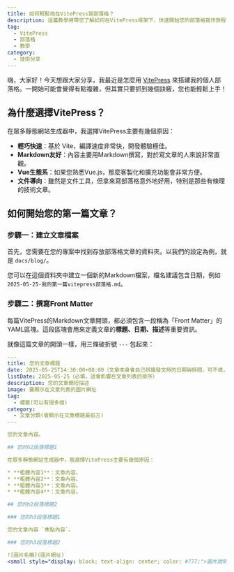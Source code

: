 ```yaml
---
title: 如何輕鬆地在VitePress寫部落格？
description: 這篇教學將帶您了解如何在VitePress框架下，快速開始您的部落格寫作旅程，並分享一些實用的技巧。
tag:
  - VitePress
  - 部落格
  - 教學
category:
  - 技術分享
---
```


嗨，大家好！今天想跟大家分享，我最近是怎麼用 [VitePress](https://vitepress.dev/) 來搭建我的個人部落格。一開始可能會覺得有點複雜，但其實只要抓到幾個訣竅，您也能輕鬆上手！

## 為什麼選擇VitePress？

在眾多靜態網站生成器中，我選擇VitePress主要有幾個原因：

* **輕巧快速**：基於 Vite，編譯速度非常快，開發體驗極佳。
* **Markdown友好**：內容主要用Markdown撰寫，對於寫文章的人來說非常直觀。
* **Vue生態系**：如果您熟悉Vue.js，那麼客製化和擴充功能會非常方便。
* **文件導向**：雖然是文件工具，但拿來寫部落格意外地好用，特別是那些有條理的技術文章。

## 如何開始您的第一篇文章？

### 步驟一：建立文章檔案

首先，您需要在您的專案中找到存放部落格文章的資料夾。以我們的設定為例，就是 `docs/blog/`。

您可以在這個資料夾中建立一個新的Markdown檔案，檔名建議包含日期，例如 `2025-05-25-我的第一篇vitepress部落格.md`。

### 步驟二：撰寫Front Matter

每篇VitePress的Markdown文章開頭，都必須包含一段稱為「Front Matter」的YAML區塊。這段區塊會用來定義文章的**標題、日期、描述**等重要資訊。

就像這篇文章的開頭一樣，用三條破折號 `---` 包起來：

```yaml
---
title: 您的文章標題
date: 2025-05-25T14:30:00+08:00（文章本身會自己辨識發文時的日期與時間，可不填，不填時請將此項直接刪除，建議僅在需要時填寫）
listDate: 2025-05-25（必填，這會影響在文章列表的排序）
description: 您的文章簡短描述
image: 要顯示在文章列表的圖片網址
tag:
  - 標籤(可以有很多個)
category:
  - 文章分類(會顯示在文章標題最前方)
---

您的文章內容。

## 您的h2段落標題1

在眾多靜態網站生成器中，我選擇VitePress主要有幾個原因：

* **粗體內容1**：文章內容。
* **粗體內容2**：文章內容。
* **粗體內容3**：文章內容。
* **粗體內容4**：文章內容。

## 您的h2段落標題2

### 您的h3段落標題1

您的文章內容 `焦點內容`。

### 您的h3段落標題2

![圖片名稱](圖片網址)
<small style="display: block; text-align: center; color: #777;">圖片說明。</small>
```
